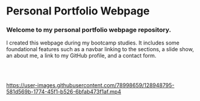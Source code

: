 # Personal Portfolio Webpage

### Welcome to my personal portfolio webpage repository. 

I created this webpage during my bootcamp studies. It includes some foundational features such as a navbar linking to the sections, a slide show, an about me,
a link to my GitHub profile, and a contact form.

<br><br>

https://user-images.githubusercontent.com/78998659/128948795-581d569b-1774-45f1-b526-6bfab473f1af.mp4
